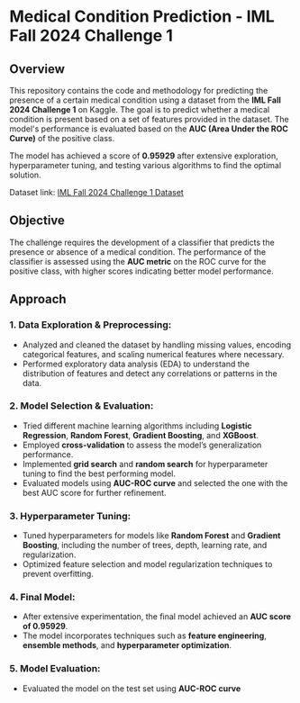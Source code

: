 # Medical Condition Prediction - IML Fall 2024 Challenge 1

## Overview
This repository contains the code and methodology for predicting the presence of a certain medical condition using a dataset from the **IML Fall 2024 Challenge 1** on Kaggle. The goal is to predict whether a medical condition is present based on a set of features provided in the dataset. The model's performance is evaluated based on the **AUC (Area Under the ROC Curve)** of the positive class.

The model has achieved a score of **0.95929** after extensive exploration, hyperparameter tuning, and testing various algorithms to find the optimal solution.

Dataset link: [IML Fall 2024 Challenge 1 Dataset](https://www.kaggle.com/competitions/iml-fall-2024-challenge-1/data)

## Objective
The challenge requires the development of a classifier that predicts the presence or absence of a medical condition. The performance of the classifier is assessed using the **AUC metric** on the ROC curve for the positive class, with higher scores indicating better model performance.

## Approach

### 1. Data Exploration & Preprocessing:
- Analyzed and cleaned the dataset by handling missing values, encoding categorical features, and scaling numerical features where necessary.
- Performed exploratory data analysis (EDA) to understand the distribution of features and detect any correlations or patterns in the data.

### 2. Model Selection & Evaluation:
- Tried different machine learning algorithms including **Logistic Regression**, **Random Forest**, **Gradient Boosting**, and **XGBoost**.
- Employed **cross-validation** to assess the model’s generalization performance.
- Implemented **grid search** and **random search** for hyperparameter tuning to find the best performing model.
- Evaluated models using **AUC-ROC curve** and selected the one with the best AUC score for further refinement.

### 3. Hyperparameter Tuning:
- Tuned hyperparameters for models like **Random Forest** and **Gradient Boosting**, including the number of trees, depth, learning rate, and regularization.
- Optimized feature selection and model regularization techniques to prevent overfitting.

### 4. Final Model:
- After extensive experimentation, the final model achieved an **AUC score of 0.95929**.
- The model incorporates techniques such as **feature engineering**, **ensemble methods**, and **hyperparameter optimization**.

### 5. Model Evaluation:
- Evaluated the model on the test set using **AUC-ROC curve** 
